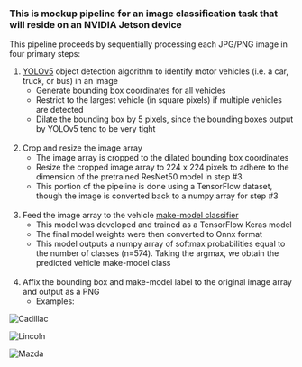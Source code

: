 ### This is mockup pipeline for an image classification task that will reside on an NVIDIA Jetson device 

This pipeline proceeds by sequentially processing each JPG/PNG image in four primary steps:

1) [YOLOv5](https://github.com/ultralytics/yolov5) object detection algorithm to identify motor vehicles (i.e. a car, truck, or bus) in an image
    - Generate bounding box coordinates for all vehicles
    - Restrict to the largest vehicle (in square pixels) if multiple vehicles are detected
    - Dilate the bounding box by 5 pixels, since the bounding boxes output by YOLOv5 tend to be very tight
<br> <br />
2) Crop and resize the image array
    - The image array is cropped to the dilated bounding box coordinates
    - Resize the cropped image array to 224 x 224 pixels to adhere to the dimension of the pretrained ResNet50 model in step #3
    - This portion of the pipeline is done using a TensorFlow dataset, though the image is converted back to a numpy array for step #3
<br> <br />
3) Feed the image array to the vehicle [make-model classifier](https://github.com/kingjosephm/vehicle_detection_make_model_classifier)
    - This model was developed and trained as a TensorFlow Keras model
    - The final model weights were then converted to Onnx format
    - This model outputs a numpy array of softmax probabilities equal to the number of classes (n=574). Taking the argmax, we obtain the predicted vehicle make-model class
<br> <br />
4) Affix the bounding box and make-model label to the original image array and output as a PNG
   - Examples:

![Cadillac](<./examples/Cadillac XT6_b61697ed2a.jpg>)

![Lincoln](<./examples/Lincoln Corsair_384a67bcc4.jpg>)

![Mazda](<./examples/Mazda 626_4f203af936.jpg>)